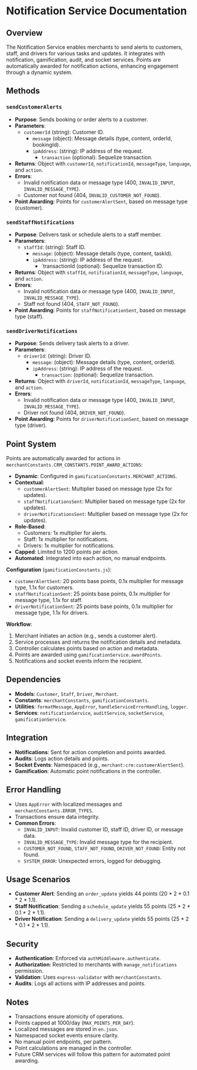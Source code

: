 # Notification Service Documentation

## Overview
The Notification Service enables merchants to send alerts to customers, staff, and drivers for various tasks and updates. It integrates with notification, gamification, audit, and socket services. Points are automatically awarded for notification actions, enhancing engagement through a dynamic system.

## Methods

### `sendCustomerAlerts`
- **Purpose**: Sends booking or order alerts to a customer.
- **Parameters**:
  - `customerId` (string): Customer ID.
    - `message` (object): Message details (type, content, orderId, bookingId).
    - `ipAddress`: (string): IP address of the request.
      - `transaction` (optional): Sequelize transaction.
- **Returns**: Object with `customerId`, `notificationId`, `messageType`, `language`, and `action`.
- **Errors**:
  - Invalid notification data or message type (400, `INVALID_INPUT`, `INVALID_MESSAGE_TYPE`).
  - Customer not found (404, `INVALID_CUSTOMER_NOT_FOUND`).
- **Point Awarding**: Points for `customerAlertSent`, based on message type (customer).

### `sendStaffNotifications`
- **Purpose**: Delivers task or schedule alerts to a staff member.
- **Parameters**:
  - `staffId`: (string): Staff ID.
    - `message`: (object): Message details (type, content, taskId).
    - `ipAddress`: (string): IP address of the request.
      - `transactionId (optional): Sequelize transaction ID.
- **Returns**: Object with `staffId`, `notificationId`, `messageType`, `language`, and `action`.
- **Errors**:
  - Invalid notification data or message type (400, `INVALID_INPUT`, `INVALID_MESSAGE_TYPE`).
  - Staff not found (404, `STAFF_NOT_FOUND`).
- **Point Awarding**: Points for `staffNotificationSent`, based on message type (staff).

### `sendDriverNotifications`
- **Purpose**: Sends delivery task alerts to a driver.
- **Parameters**:
  - `driverId`: (string): Driver ID.
    - `message`: (object): Message details (type, content, orderId).
    - `ipAddress`: (string): IP address of the request.
      - `transaction`: (optional): Sequelize transaction.
- **Returns**: Object with `driverId`, `notificationId`, `messageType`, `language`, and `action`.
- **Errors**:
  - Invalid notification data or message type (400, `INVALID_INPUT`, `INVALID_MESSAGE_TYPE`).
  - Driver not found (404, `DRIVER_NOT_FOUND`).
- **Point Awarding**: Points for `driverNotificationSent`, based on message type (driver).

## Point System
Points are automatically awarded for actions in `merchantConstants.CRM_CONSTANTS.POINT_AWARD_ACTIONS`:
- **Dynamic**: Configured in `gamificationConstants.MERCHANT_ACTIONS`.
- **Contextual**:
  - `customerAlertSent`: Multiplier based on message type (2x for updates).
  - `staffNotificationsSent`: Multiplier based on message type (2x for updates).
  - `driverNotificationsSent`: Multiplier based on message type (2x for updates).
- **Role-Based**:
  - Customers: 1x multiplier for alerts.
  - Staff: 1x multiplier for notifications.
  - Drivers: 1x multiplier for notifications.
- **Capped**: Limited to 1200 points per action.
- **Automated**: Integrated into each action, no manual endpoints.

**Configuration** (`gamificationConstants.js`):
- `customerAlertSent`: 20 points base points, 0.1x multiplier for message type, 1.1x for customers.
- `staffNotificationSent`: 25 points base points, 0.1x multiplier for message type, 1.1x for staff.
- `driverNotificationSent`: 25 points base points, 0.1x multiplier for message type, 1.1x for drivers.

**Workflow**:
1. Merchant initiates an action (e.g., sends a customer alert).
2. Service processes and returns the notification details and metadata.
3. Controller calculates points based on action and metadata.
4. Points are awarded using `gamificationService.awardPoints`.
5. Notifications and socket events inform the recipient.

## Dependencies

- **Models**: `Customer`, `Staff`, `Driver`, `Merchant`.
- **Constants**: `merchantConstants`, `gamificationConstants`.
- **Utilities**: `formatMessage`, `AppError`, `handleServiceErrorHandling`, `logger`.
- **Services**: `notificationService`, `auditService`, `socketService`, `gamificationService`.

## Integration

- **Notifications**: Sent for action completion and points awarded.
- **Audits**: Logs action details and points.
- **Socket Events**: Namespaced (e.g., `merchant:crm:customerAlertSent`).
- **Gamification**: Automatic point notifications in the controller.

## Error Handling

- Uses `AppError` with localized messages and `merchantConstants.ERROR_TYPES`.
- Transactions ensure data integrity.
- **Common Errors**:
  - `INVALID_INPUT`: Invalid customer ID, staff ID, driver ID, or message data.
  - `INVALID_MESSAGE_TYPE`: Invalid message type for the recipient.
  - `CUSTOMER_NOT_FOUND`, `STAFF_NOT_FOUND`, `DRIVER_NOT_FOUND`: Entity not found.
  - `SYSTEM_ERROR`: Unexpected errors, logged for debugging.

## Usage Scenarios

- **Customer Alert**: Sending an `order_update` yields 44 points (20 * 2 * 0.1 * 2 * 1.1).
- **Staff Notification**: Sending a `schedule_update` yields 55 points (25 * 2 * 0.1 * 2 * 1.1).
- **Driver Notification**: Sending a `delivery_update` yields 55 points (25 * 2 * 0.1 * 2 * 1.1).

## Security

- **Authentication**: Enforced via `authMiddleware.authenticate`.
- **Authorization**: Restricted to merchants with `manage_notifications` permission.
- **Validation**: Uses `express-validator` with `merchantConstants`.
- **Audits**: Logs all actions with IP addresses and points.

## Notes

- Transactions ensure atomicity of operations.
- Points capped at 1000/day (`MAX_POINTS_PER_DAY`).
- Localized messages are stored in `en.json`.
- Namespaced socket events ensure clarity.
- No manual point endpoints, per pattern.
- Point calculations are managed in the controller.
- Future CRM services will follow this pattern for automated point awarding.
